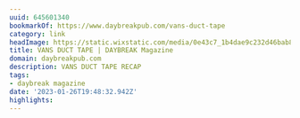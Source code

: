 ```yaml
---
uuid: 645601340
bookmarkOf: https://www.daybreakpub.com/vans-duct-tape
category: link
headImage: https://static.wixstatic.com/media/0e43c7_1b4dae9c232d46bab83ea8c6498aa9af~mv2.jpg/v1/fill/w_2500,h_3747,al_c/0e43c7_1b4dae9c232d46bab83ea8c6498aa9af~mv2.jpg
title: VANS DUCT TAPE | DAYBREAK Magazine
domain: daybreakpub.com
description: VANS DUCT TAPE RECAP
tags:
- daybreak magazine
date: '2023-01-26T19:48:32.942Z'
highlights:
---
```



